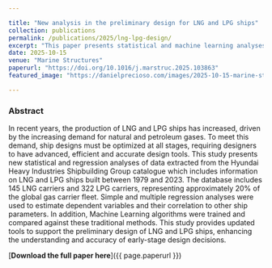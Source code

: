 ```yaml
---

title: "New analysis in the preliminary design for LNG and LPG ships"
collection: publications
permalink: /publications/2025/lng-lpg-design/
excerpt: "This paper presents statistical and machine learning analyses over a large dataset of LNG and LPG ships to improve the accuracy of early-stage vessel design."
date: 2025-10-15
venue: "Marine Structures"
paperurl: "https://doi.org/10.1016/j.marstruc.2025.103863"
featured_image: "https://danielprecioso.com/images/2025-10-15-marine-structures.jpg"

---
```


### Abstract

In recent years, the production of LNG and LPG ships has increased, driven by the increasing demand for natural and petroleum gases. To meet this demand, ship designs must be optimized at all stages, requiring designers to have advanced, efficient and accurate design tools. This study presents new statistical and regression analyses of data extracted from the Hyundai Heavy Industries Shipbuilding Group catalogue which includes information on LNG and LPG ships built between 1979 and 2023. The database includes 145 LNG carriers and 322 LPG carriers, representing approximately 20% of the global gas carrier fleet. Simple and multiple regression analyses were used to estimate dependent variables and their correlation to other ship parameters. In addition, Machine Learning algorithms were trained and compared against these traditional methods. This study provides updated tools to support the preliminary design of LNG and LPG ships, enhancing the understanding and accuracy of early-stage design decisions.

[**Download the full paper here**]({{ page.paperurl }})
